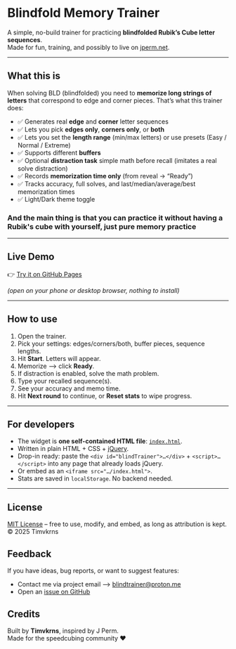 # Blindfold Memory Trainer

A simple, no-build trainer for practicing **blindfolded Rubik’s Cube letter sequences**.  
Made for fun, training, and possibly to live on [jperm.net](https://jperm.net/).

---

## What this is

When solving BLD (blindfolded) you need to **memorize long strings of letters** that correspond to edge and corner pieces. That’s what this trainer does:

- ✅ Generates real **edge** and **corner** letter sequences  
- ✅ Lets you pick **edges only**, **corners only**, or **both**  
- ✅ Lets you set the **length range** (min/max letters) or use presets (Easy / Normal / Extreme)  
- ✅ Supports different **buffers** 
- ✅ Optional **distraction task** simple math before recall (imitates a real solve distraction) 
- ✅ Records **memorization time only** (from reveal → “Ready”)  
- ✅ Tracks accuracy, full solves, and last/median/average/best memorization times  
- ✅ Light/Dark theme toggle


### And the main thing is that you can practice it without having a Rubik's cube with yourself, just pure memory practice

---

## Live Demo

👉 [Try it on GitHub Pages](https://tim-977.github.io/blind-trainer/)  

*(open on your phone or desktop browser, nothing to install)*

---

## How to use

1. Open the trainer.  
2. Pick your settings: edges/corners/both, buffer pieces, sequence lengths.  
3. Hit **Start**. Letters will appear.  
4. Memorize --> click **Ready**.  
5. If distraction is enabled, solve the math problem.  
6. Type your recalled sequence(s).  
7. See your accuracy and memo time.  
8. Hit **Next round** to continue, or **Reset stats** to wipe progress.

---

## For developers

- The widget is **one self-contained HTML file**: [`index.html`](./index.html).  
- Written in plain HTML + CSS + [jQuery](https://jquery.com/).  
- Drop-in ready: paste the `<div id="blindTrainer">…</div>` + `<script>…</script>` into any page that already loads jQuery.  
- Or embed as an `<iframe src="…/index.html">`.  
- Stats are saved in `localStorage`. No backend needed.  

---


## License

[MIT License](./LICENSE) – free to use, modify, and embed, as long as attribution is kept.  
© 2025 Timvkrns




## Feedback

If you have ideas, bug reports, or want to suggest features:  
- Contact me via project email --> blindtrainer@proton.me
- Open an [issue on GitHub](https://github.com/YOUR_USERNAME/blind-trainer/issues)  



## Credits

Built by **Timvkrns**, inspired by J Perm.  
Made for the speedcubing community ❤️
